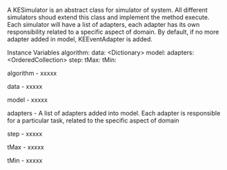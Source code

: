 A KESimulator is an abstract class for simulator of system. All different simulators shoud extend this class and implement the method execute. Each simulator will have a list of adapters, each adapter has its own responsibility related to a specific aspect of domain. By default, if no more adapter added in model, KEEventAdapter is added.

Instance Variables
	algorithm:	<Symbol>
	data:		<Dictionary<Symbol><KETimeSeries>>
	model:		<KEModel>
	adapters:	<OrderedCollection<KERuntimeAdapter>>
	step:		<Number>
	tMax:		<Number>
	tMin:		<Number>

algorithm
	- xxxxx

data
	- xxxxx

model
	- xxxxx

adapters
	- A list of adapters added into model. Each adapter is responsible for a particular task, related to the specific aspect of domain

step
	- xxxxx

tMax
	- xxxxx

tMin
	- xxxxx
